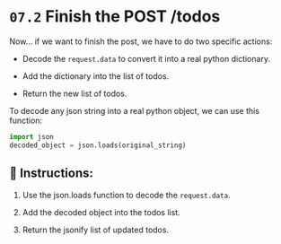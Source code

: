 # `07.2` Finish the POST /todos

Now... if we want to finish the post, we have to do two specific actions:

+ Decode the `request.data` to convert it into a real python dictionary.

+ Add the dictionary into the list of todos.

+ Return the new list of todos.

To decode any json string into a real python object, we can use this function:

```python
import json
decoded_object = json.loads(original_string)
```

## 📝 Instructions:

1. Use the json.loads function to decode the `request.data`.

2. Add the decoded object into the todos list.

3. Return the jsonify list of updated todos.